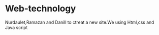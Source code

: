 # Web-technology
Nurdaulet,Ramazan and Danill to ctreat a new site.We using Html,css and Java script
